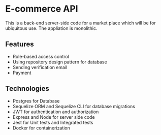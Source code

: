 # E-commerce API

This is a back-end server-side code for a market place which will be for ubiquitous use.
The appliation is monolithic.

## Features

- Role-based access control
- Using repository design pattern for database
- Sending verification email
- Payment

## Technologies

- Postgres for Database
- Sequelize ORM and Sequelize CLI for database migrations
- JWT for authentication and authorization
- Express and Node for server side code
- Jest for Unit tests and Integrated tests
- Docker for containerization
